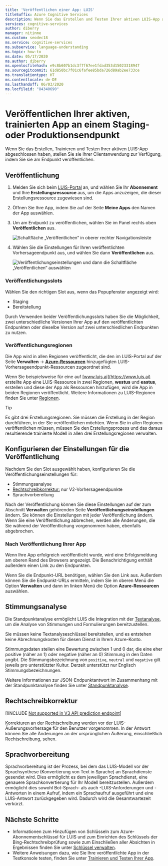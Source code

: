 ```yaml
---
title: 'Veröffentlichen einer App: LUIS'
titleSuffix: Azure Cognitive Services
description: Wenn Sie das Erstellen und Testen Ihrer aktiven LUIS-App abgeschlossen haben, stellen Sie sie Ihrer Clientanwendung zur Verfügung, indem Sie sie am Endpunkt veröffentlichen.
services: cognitive-services
author: diberry
manager: nitinme
ms.custom: seodec18
ms.service: cognitive-services
ms.subservice: language-understanding
ms.topic: how-to
ms.date: 05/17/2020
ms.author: diberry
ms.openlocfilehash: e9c8b607b1dc3f7f67ee1fdad353d15023318947
ms.sourcegitcommit: 61d850bc7f01c6fafee85bda726d89ab2ee733ce
ms.translationtype: HT
ms.contentlocale: de-DE
ms.lasthandoff: 06/03/2020
ms.locfileid: "84340690"
---
```

# <a name="publish-your-active-trained-app-to-a-staging-or-production-endpoint"></a>Veröffentlichen Ihrer aktiven, trainierten App an einem Staging- oder Produktionsendpunkt

Wenn Sie das Erstellen, Trainieren und Testen Ihrer aktiven LUIS-App abgeschlossen haben, stellen Sie sie Ihrer Clientanwendung zur Verfügung, indem Sie sie am Endpunkt veröffentlichen.

## <a name="publishing"></a>Veröffentlichung
1. Melden Sie sich beim [LUIS-Portal](https://www.luis.ai) an, und wählen Sie Ihr **Abonnement** und Ihre **Erstellungsressource** aus, um die Apps anzuzeigen, die dieser Erstellungsressource zugewiesen sind.
1. Öffnen Sie Ihre App, indem Sie auf der Seite **Meine Apps** den Namen der App auswählen.
1. Um am Endpunkt zu veröffentlichen, wählen Sie im Panel rechts oben **Veröffentlichen** aus.

    ![Schaltfläche „Veröffentlichen“ in oberer rechter Navigationsleiste](./media/luis-how-to-publish-app/publish-top-nav-bar.png)

1. Wählen Sie die Einstellungen für Ihren veröffentlichten Vorhersageendpunkt aus, und wählen Sie dann **Veröffentlichen** aus.

    ![Veröffentlichungseinstellungen und dann die Schaltfläche „Veröffentlichen“ auswählen](./media/luis-how-to-publish-app/publish-pop-up.png)

### <a name="publishing-slots"></a>Veröffentlichungsslots

Wählen Sie den richtigen Slot aus, wenn das Popupfenster angezeigt wird:

* Staging
* Bereitstellung

Durch Verwenden beider Veröffentlichungsslots haben Sie die Möglichkeit, zwei unterschiedliche Versionen Ihrer App auf den veröffentlichten Endpunkten oder dieselbe Version auf zwei unterschiedlichen Endpunkten zu nutzen.

### <a name="publishing-regions"></a>Veröffentlichungsregionen

Die App wird in allen Regionen veröffentlicht, die den im LUIS-Portal auf der Seite **Verwalten** ->  **[Azure-Ressourcen](luis-how-to-azure-subscription.md#assign-a-resource-to-an-app)** hinzugefügten LUIS-Vorhersageendpunkt-Ressourcen zugeordnet sind.

Wenn Sie beispielsweise für eine auf [www.luis.ai](https://www.luis.ai) erstellte App eine LUIS-Ressource in zwei Regionen, **westus** und **eastus**, erstellen und diese der App als Ressourcen hinzufügen, wird die App in beiden Regionen veröffentlicht. Weitere Informationen zu LUIS-Regionen finden Sie unter [Regionen](luis-reference-regions.md).

> [!TIP]
> Es gibt drei Erstellungsregionen. Sie müssen die Erstellung in der Region durchführen, in der Sie veröffentlichen möchten. Wenn Sie in allen Regionen veröffentlichen müssen, müssen Sie den Erstellungsprozess und das daraus resultierende trainierte Modell in allen drei Erstellungsregionen verwalten.


## <a name="configuring-publish-settings"></a>Konfigurieren der Einstellungen für die Veröffentlichung

Nachdem Sie den Slot ausgewählt haben, konfigurieren Sie die Veröffentlichungseinstellungen für:

* Stimmungsanalyse
* [Rechtschreibkorrektur:](luis-tutorial-bing-spellcheck.md) nur V2-Vorhersageendpunkte
* Sprachvorbereitung

Nach der Veröffentlichung können Sie diese Einstellungen auf der zum Abschnitt **Verwalten** gehörenden Seite **Veröffentlichungseinstellungen** ändern. Sie können die Einstellungen mit jeder Veröffentlichung ändern. Wenn Sie eine Veröffentlichung abbrechen, werden alle Änderungen, die Sie während der Veröffentlichung vorgenommen haben, ebenfalls abgebrochen.

### <a name="when-your-app-is-published"></a>Nach Veröffentlichung Ihrer App

Wenn Ihre App erfolgreich veröffentlicht wurde, wird eine Erfolgsmeldung am oberen Rand des Browsers angezeigt. Die Benachrichtigung enthält außerdem einen Link zu den Endpunkten.

Wenn Sie die Endpunkt-URL benötigen, wählen Sie den Link aus. Außerdem können Sie die Endpunkt-URLs ermitteln, indem Sie im oberen Menü die Option **Verwalten** und dann im linken Menü die Option **Azure-Ressourcen** auswählen.

## <a name="sentiment-analysis"></a>Stimmungsanalyse

<a name="enable-sentiment-analysis"></a>

Die Standpunktanalyse ermöglicht LUIS die Integration mit der [Textanalyse](https://azure.microsoft.com/services/cognitive-services/text-analytics/), um die Analyse von Stimmungen und Formulierungen bereitzustellen.

Sie müssen keine Textanalyseschlüssel bereitstellen, und es entstehen keine Abrechnungskosten für diesen Dienst in Ihrem Azure-Konto.

Stimmungsdaten stellen eine Bewertung zwischen 1 und 0 dar, die eine eher positive (näher an 1) oder negative (näher an 0) Stimmung in den Daten angibt. Die Stimmungsbezeichnung von `positive`, `neutral` und `negative` gilt jeweils pro unterstützter Kultur. Derzeit unterstützt nur Englisch Stimmungsbezeichnungen.

Weitere Informationen zur JSON-Endpunktantwort im Zusammenhang mit der Standpunktanalyse finden Sie unter [Standpunktanalyse](luis-reference-prebuilt-sentiment.md).

## <a name="spelling-correction"></a>Rechtschreibkorrektur

[!INCLUDE [Not supported in V3 API prediction endpoint](./includes/v2-support-only.md)]

Korrekturen an der Rechtschreibung werden vor der LUIS-Äußerungsvorhersage für den Benutzer vorgenommen. In der Antwort können Sie alle Änderungen an der ursprünglichen Äußerung, einschließlich Rechtschreibung, sehen.

## <a name="speech-priming"></a>Sprachvorbereitung

Sprachvorbereitung ist der Prozess, bei dem das LUIS-Modell vor der Sprachsynthese (Konvertierung von Text in Sprache) an Sprachdienste gesendet wird. Dies ermöglicht es dem jeweiligen Sprachdienst, eine genauere Sprachkonvertierung für Ihr Modell bereitzustellen. Außerdem ermöglicht dies sowohl Bot-Sprach- als auch -LUIS-Anforderungen und -Antworten in einem Aufruf, indem ein Sprachaufruf ausgeführt und eine LUIS-Antwort zurückgegeben wird. Dadurch wird die Gesamtwartezeit verkürzt.

## <a name="next-steps"></a>Nächste Schritte

* Informationen zum Hinzufügen von Schlüsseln zum Azure-Abonnementschlüssel für LUIS und zum Einrichten des Schlüssels der Bing-Rechtschreibprüfung sowie zum Einschließen aller Absichten in Ergebnissen finden Sie unter [Schlüssel verwalten](./luis-how-to-azure-subscription.md).
* Weitere Anweisungen dazu, wie Sie Ihre veröffentlichte App in der Testkonsole testen, finden Sie unter [Trainieren und Testen Ihrer App](luis-interactive-test.md).

